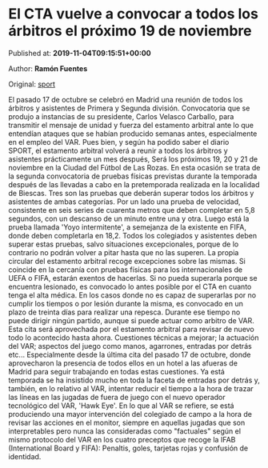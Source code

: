
# El CTA vuelve a convocar a todos los árbitros el próximo 19 de noviembre

Published at: **2019-11-04T09:15:51+00:00**

Author: **Ramón Fuentes**

Original: [sport](https://www.sport.es/es/noticias/laliga/cta-vuelve-convocar-todos-los-arbitros-proximo-19-noviembre-7713533)

El pasado 17 de octubre se celebró en Madrid una reunión de todos los árbitros y asistentes de Primera y Segunda división. Convocatoria que se produjo a instancias de su presidente, Carlos Velasco Carballo, para transmitir el mensaje de unidad y fuerza del estamento arbitral ante lo que entendían ataques que se habían producido semanas antes, especialmente en el empleo del VAR.
Pues bien, y según ha podido saber el diario SPORT, el estamento arbitral volverá a reunir a todos los árbitros y asistentes prácticamente un mes después, Será los próximos 19, 20 y 21 de noviembre en la Ciudad del Fútbol de Las Rozas. En esta ocasión se trata de la segunda convocatoria de pruebas físicas previstas durante la temporada después de las llevadas a cabo en la pretemporada realizada en la localidad de Biescas.
Tres son las pruebas que deberán superar todos los árbitros y asistentes de ambas categorías. Por un lado una prueba de velocidad, consistente en seis series de cuarenta metros que deben completar en 5,8 segundos, con un descanso de un minuto entre una y otra. Luego está la prueba llamada 'Yoyo intermitente', a semejanza de la existente en FIFA, donde deben completarla en 18,2.
Todos los colegiados y asistentes deben superar estas pruebas, salvo situaciones excepcionales, porque de lo contrario no podrán volver a pitar hasta que no las superen. La propia circular del estamento arbitral recoge excepciones sobre las mismas. Si coincide en la cercanía con pruebas físicas para los internacionales de UEFA o FIFA, estarán exentos de hacerlas.
Si no pueda superarla porque se encuentra lesionado, es convocado lo antes posible por el CTA en cuanto tenga el alta médica. En los casos donde no es capaz de superarlas por no cumplir los tiempos o por lesión durante la misma, es convocado en un plazo de treinta días para realizar una repesca. Durante ese tiempo no puede dirigir ningún partido, aunque si puede actuar como arbitro de VAR.
Esta cita será aprovechada por el estamento arbitral para revisar de nuevo todo lo acontecido hasta ahora. Cuestiones técnicas a mejorar; la actuación del VAR; aspectos del juego como manos, agarrones, entradas por detrás etc... Especialmente desde la última cita del pasado 17 de octubre, donde aprovecharon la presencia de todos ellos en un hotel a las afueras de Madrid para seguir trabajando en todas estas cuestiones.
Ya está temporada se ha insistido mucho en toda la faceta de entradas por detrás y, también, en lo relativo al VAR, intentar reducir el tiempo a la hora de trazar las líneas en las jugadas de fuera de juego con el nuevo operador tecnológico del VAR, 'Hawk Eye'.
En lo que al VAR se refiere, se está produciendo una mayor intervención del colegiado de campo a la hora de revisar las acciones en el monitor, siempre en aquellas jugadas que son interpretables pero nunca las consideradas como "factuales" según el mismo protocolo del VAR en los cuatro preceptos que recoge la IFAB (International Board y FIFA): Penaltis, goles, tarjetas rojas y confusión de identidad.
